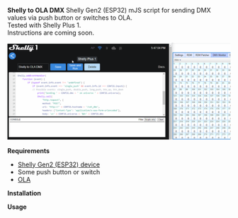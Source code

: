 **Shelly to OLA DMX**
Shelly Gen2 (ESP32) mJS script for sending DMX values via push button or switches to OLA.  
Tested with Shelly Plus 1.  
Instructions are coming soon.  

![Shelly to OLA](https://github.com/gobo-ws/shelly-ola/blob/main/shelly-to-ola.gif?raw=true)  

**Requirements**  

* [Shelly Gen2 (ESP32) device](https://shelly.cloud/)
* Some push button or switch
* [OLA](https://www.openlighting.org/ola/)

**Installation**  

**Usage**
